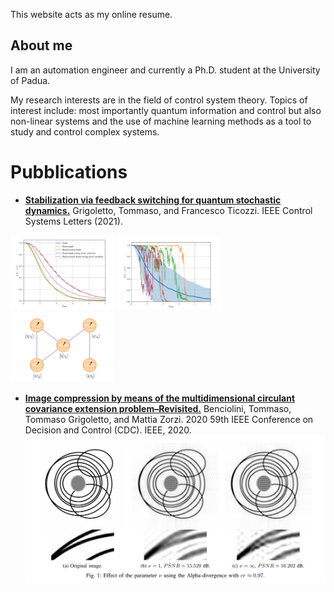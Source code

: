 This website acts as my online resume.

## About me
I am an automation engineer and currently a Ph.D. student at the University of Padua. 

My research interests are in the field of control system theory. Topics of interest include: most importantly quantum information and control but also non-linear systems and the use of machine learning methods as a tool to study and control complex systems.

# Pubblications

- **[Stabilization via feedback switching for quantum stochastic dynamics.](https://arxiv.org/abs/2012.08712)**
Grigoletto, Tommaso, and Francesco Ticozzi. IEEE Control Systems Letters (2021).
<p float="left">
  <img src="imgs/plot_1_thesis.png" width="33%" />
  <img src="imgs/plot_2_thesis.png" width="33%" /> 
  <img src="imgs/graph_thesis.png" width="33%" />
</p>

- **[Image compression by means of the multidimensional circulant covariance extension problem–Revisited.](https://arxiv.org/abs/2009.02508)**
Benciolini, Tommaso, Tommaso Grigoletto, and Mattia Zorzi. 2020 59th IEEE Conference on Decision and Control (CDC). IEEE, 2020.
![](/imgs/cdc2020paper.png)
